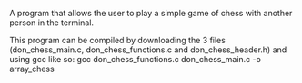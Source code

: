 A program that allows the user to play a simple game of chess with another person in the terminal. 

This program can be compiled by downloading the 3 files (don_chess_main.c, don_chess_functions.c and don_chess_header.h) and using gcc like so:
  gcc don_chess_functions.c don_chess_main.c -o array_chess
